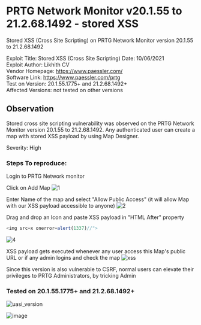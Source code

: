 # PRTG Network Monitor v20.1.55 to 21.2.68.1492 - stored XSS
Stored XSS (Cross Site Scripting) on PRTG Network Monitor version 20.1.55 to 21.2.68.1492

Exploit Title: Stored XSS (Cross Site Scripting)
Date: 10/06/2021  
Exploit Author: Likhith CV  
Vendor Homepage: https://www.paessler.com/  
Software Link: https://www.paessler.com/prtg  
Test on Version: 20.1.55.1775+ and 21.2.68.1492+    
Affected Versions: not tested on other versions  

## Observation
Stored cross site scripting vulnerability was observed on the PRTG Network Monitor version 20.1.55 to 21.2.68.1492. Any authenticated user can create a map with stored XSS payload by using Map Designer.

Severity: High

### Steps To reproduce:

Login to PRTG Network monitor

Click on Add Map
![1](https://user-images.githubusercontent.com/36541248/122042772-9f62e800-cdeb-11eb-8db8-12c58ce89ec7.png)

Enter Name of the map and select "Allow Public Access" (it will allow Map with our XSS payload accessible to anyone)
![2](https://user-images.githubusercontent.com/36541248/122042778-a12cab80-cdeb-11eb-98fa-c76b2cdcfe35.png)

Drag and drop an Icon and paste XSS payload in "HTML After" property 

```javascript
<img src=x onerror=alert(1337)//">

```

![4](https://user-images.githubusercontent.com/36541248/122042787-a2f66f00-cdeb-11eb-9947-98fbd12e9c76.png)

XSS payload gets executed whenever any user access this Map's public URL or if any admin logins and check the map
![xss](https://user-images.githubusercontent.com/36541248/122042789-a4279c00-cdeb-11eb-8965-4fe60665e8be.png)


Since this version is also vulnerable to CSRF, normal users can elevate their privileges to PRTG Administrators, by tricking Admin




### Tested on  20.1.55.1775+ and 21.2.68.1492+   

![uasi_version](https://user-images.githubusercontent.com/36541248/122043872-e6051200-cdec-11eb-812e-70b27e31319d.png)


![image](https://user-images.githubusercontent.com/36541248/122044072-22d10900-cded-11eb-90cd-35d72a25bd6e.png)

